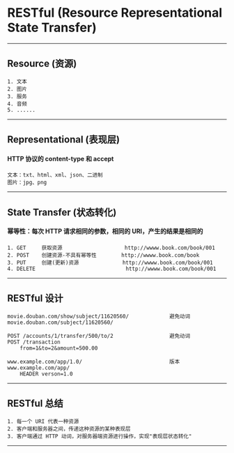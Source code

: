 # RESTful (Resource **Re**presentational **S**tate **T**ransfer)
---
## Resource (资源)
    1. 文本
    2. 图片
    3. 服务
    4. 音频
    5. ......
---
## Representational (表现层)
#### HTTP 协议的 content-type 和 accept
    文本：txt、html、xml、json、二进制
    图片：jpg、png
---
## State Transfer (状态转化)
#### 幂等性：每次 HTTP 请求相同的参数，相同的 URI，产生的结果是相同的
    1. GET     获取资源                    http://wwww.book.com/book/001
    2. POST    创建资源-不具有幂等性        http://wwww.book.com/book
    3. PUT     创建(更新)资源              http://wwww.book.com/book/001
    4. DELETE                             http://wwww.book.com/book/001
---
## RESTful 设计
    movie.douban.com/show/subject/11620560/             避免动词
    movie.douban.com/subject/11620560/
    
    POST /accounts/1/transfer/500/to/2                  避免动词
    POST /transaction
        from=1&to=2&amount=500.00
    
    www.example.com/app/1.0/                            版本
    www.example.com/app/
        HEADER verson=1.0    
---
## RESTful 总结
    1. 每一个 URI 代表一种资源
    2. 客户端和服务器之间，传递这种资源的某种表现层
    3. 客户端通过 HTTP 动词，对服务器端资源进行操作，实现"表现层状态转化"
---